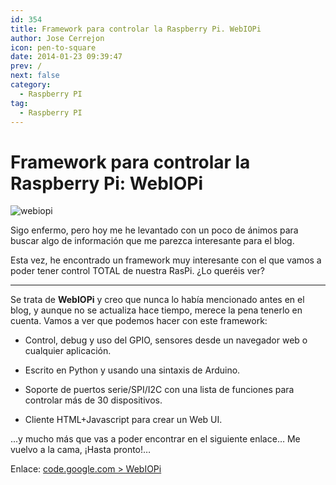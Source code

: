 ```yaml
---
id: 354
title: Framework para controlar la Raspberry Pi. WebIOPi
author: Jose Cerrejon
icon: pen-to-square
date: 2014-01-23 09:39:47
prev: /
next: false
category:
  - Raspberry PI
tag:
  - Raspberry PI
---
```


# Framework para controlar la Raspberry Pi: WebIOPi

![webiopi](/images/2014/01/webiopi.jpg)

Sigo enfermo, pero hoy me he levantado con un poco de ánimos para buscar algo de información que me parezca interesante para el blog.

Esta vez, he encontrado un framework muy interesante con el que vamos a poder tener control TOTAL de nuestra RasPi. ¿Lo queréis ver?

- - -
Se trata de **WebIOPi** y creo que nunca lo había mencionado antes en el blog, y aunque no se actualiza hace tiempo, merece la pena tenerlo en cuenta. Vamos a ver que podemos hacer con este framework:

* Control, debug y uso del GPIO, sensores desde un navegador web o cualquier aplicación.

* Escrito en Python y usando una sintaxis de Arduino.

* Soporte de puertos serie/SPI/I2C con una lista de funciones para controlar más de 30 dispositivos.

* Cliente HTML+Javascript para crear un Web UI.

...y mucho más que vas a poder encontrar en el siguiente enlace… Me vuelvo a la cama, ¡Hasta pronto!…

Enlace: [code.google.com > WebIOPi](https://code.google.com/p/webiopi/)
